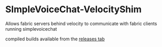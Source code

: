 # SImpleVoiceChat-VelocityShim
Allows fabric servers behind velocity to communicate with fabric clients running simplevoicechat

compiled builds available from the [releases tab](https://github.com/mjwells2002/SimpleVoiceChat-VelocityShim/releases/)

